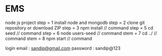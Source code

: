 # EMS
node js project 
step = 1 install node and mongodb 
step = 2 clone git repository or download ZIP
step = 3 npm install // command 
step = 5 cd seed // command
step = 6 node users-seed // command
stem = 7 cd ../  // command
stem = 8 npm start  // command

login 
email : sandip@gmail.com
password : sandip@123
